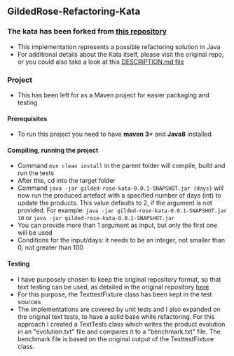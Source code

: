 ## GildedRose-Refactoring-Kata

### The kata has been forked from [this repository](https://github.com/emilybache/GildedRose-Refactoring-Kata)
* This implementation represents a possible refactoring solution in Java
* For additional details about the Kata itself, please visit the original repo, or you could also take a 
look at this [DESCRIPTION.md file](DESCRIPTION.md) 
  
### Project
* This has been left for as a Maven project for easier packaging and testing

#### Prerequisites
* To run this project you need to have **maven 3+** and **Java8** installed

#### Compiling, running the project
* Command ``mvn clean install`` in the parent folder will compile, build and run the tests
* After this, cd into the target folder
* Command ``java -jar gilded-rose-kata-0.0.1-SNAPSHOT.jar {days}`` will now run the produced artefact with a 
specified number of days (int) to update the products. 
    This value defaults to 2, if the argument is not provided.
    For example: ``java -jar gilded-rose-kata-0.0.1-SNAPSHOT.jar 10`` or ``java -jar gilded-rose-kata-0.0.1-SNAPSHOT.jar``
* You can provide more than 1 argument as input, but only the first one will be used
* Conditions for the input/days: it needs to be an integer, not smaller than 0, not greater than 100

#### Testing
* I have purposely chosen to keep the original repository format, so that text testing can be used, 
as detailed in the original repository [here](https://github.com/emilybache/GildedRose-Refactoring-Kata/tree/master/texttests)
* For this purpose, the TexttestFixture class has been kept in the test sources
* The implementations are covered by unit tests and I also expanded on the original text tests, 
to have a solid base while refactoring. For this approach I created a TextTests class which writes the product evolution
in an "evolution.txt" file and compares it to a "benchmark.txt" file. The benchmark file is based on the original output 
of the TexttestFixture class.